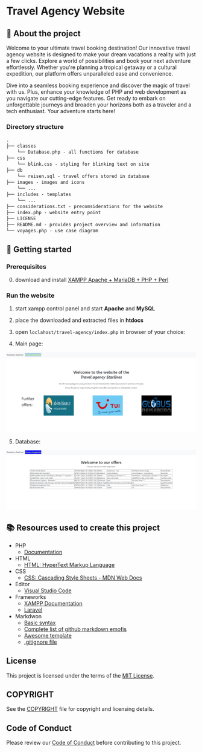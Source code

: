 # Travel Agency Website

## :newspaper: About the project

Welcome to your ultimate travel booking destination! Our innovative travel agency website is designed to make your dream vacations a reality with just a few clicks. Explore a world of possibilities and book your next adventure effortlessly. Whether you're planning a tropical getaway or a cultural expedition, our platform offers unparalleled ease and convenience.

Dive into a seamless booking experience and discover the magic of travel with us. Plus, enhance your knowledge of PHP and web development as you navigate our cutting-edge features. Get ready to embark on unforgettable journeys and broaden your horizons both as a traveler and a tech enthusiast. Your adventure starts here!

### Directory structure

    .
    ├── classes
        └── Database.php - all functions for database  
    ├── css
        └── blink.css - styling for blinking text on site
    ├── db
        └── reisen.sql - travel offers stored in database
    ├── images - images and icons
        └── ...
    ├── includes - templates
        └── ...
    ├── considerations.txt - precomsiderations for the website
    ├── index.php - website entry point
    ├── LICENSE
    ├── README.md - provides project overview and information
    └── voyages.php - use case diagram

## :runner: Getting started

### Prerequisites

0. download and install [XAMPP Apache + MariaDB + PHP + Perl](https://www.apachefriends.org/de/index.html)

### Run the website

1. start xampp control panel and start __Apache__ and __MySQL__
   
2. place the downloaded and extracted files in __htdocs__

3. open <code>loclahost/travel-agency/index.php</code> in browser of your choice:

4. Main page:

![](images/main.png)

5. Database:

![](images/database.png)


## :books: Resources used to create this project

* PHP
  * [Documentation](https://www.php.net/docs.php)
* HTML
  * [HTML: HyperText Markup Language](https://developer.mozilla.org/en-US/docs/Web/HTML)
* CSS
  * [CSS: Cascading Style Sheets - MDN Web Docs](https://developer.mozilla.org/en-US/docs/Web/CSS?retiredLocale=de)
* Editor
  * [Visual Studio Code](https://code.visualstudio.com/)
* Frameworks
  * [XAMPP Documentation](https://www.apachefriends.org/docs/)
  * [Laravel](https://laravel.com/docs/11.x)
* Markdwon
  * [Basic syntax](https://www.markdownguide.org/basic-syntax/)
  * [Complete list of github markdown emofis](https://dev.to/nikolab/complete-list-of-github-markdown-emoji-markup-5aia)
  * [Awesome template](http://github.com/Human-Activity-Recognition/blob/main/README.md)
  * [.gitignore file](https://git-scm.com/docs/gitignore)

## License

This project is licensed under the terms of the [MIT License](LICENSE).

## COPYRIGHT

See the [COPYRIGHT](COPYRIGHT) file for copyright and licensing details.

## Code of Conduct

Please review our [Code of Conduct](CODE_OF_CONDUCT.md) before contributing to this project.
